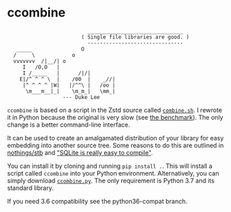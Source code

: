 # ccombine

```
                          _______________________________
                        ( Single file libraries are good. )
                          -------------------------------
   _____                O
  /     \            o
  vvvvvvv  /|__/| o
     I   /O,O   |
     I /_____   |      /|/|
    E|/^ ^ ^ \  |    /00  |    _//|
     |^ ^ ^ ^ |W|   |/^^\ |   /oo |
      \m___m__|_|    \m_m_|   \mm_|
                  --- Duke Lee
```

`ccombine` is based on a script in the Zstd source called [`combine.sh`][csh].
I rewrote it in Python because the original is very slow (see
[the benchmark][bnh]). The only change is a better command-line interface.

It can be used to create an amalgamated distribution of your library for easy
embedding into another source tree. Some reasons to do this are outlined in
[nothings/stb][sfl] and ["SQLite is really easy to compile"][je].

You can install it by cloning and running `pip install .`. This will install a
script called `ccombine` into your Python environment. Alternatively, you can
simply download [`ccombine.py`][ccom]. The only requirement is Python 3.7 and
its standard library.

If you need 3.6 compatibility see the python36-compat branch.

[sfl]: https://github.com/nothings/stb#why-single-file-headers
[je]: https://jvns.ca/blog/2019/10/28/sqlite-is-really-easy-to-compile/
[csh]: https://github.com/facebook/zstd/blob/69b8361b0c92b0f2cc145eea17b7ff930166ea9d/contrib/single_file_libs/combine.sh
[ccom]: https://github.com/a-vrma/ccombine/raw/master/source/ccombine.py
[bnh]: benchmark/README.md
